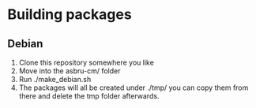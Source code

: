# Building packages
## Debian

1. Clone this repository somewhere you like
2. Move into the asbru-cm/ folder
3. Run ./make_debian.sh
4. The packages will all be created under ./tmp/ you can copy them from there and delete the tmp folder afterwards.
